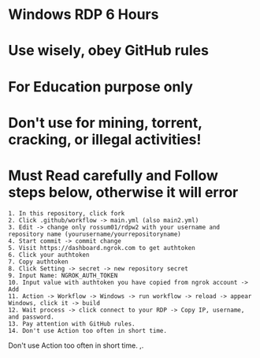 # Windows RDP 6 Hours
# Use wisely, obey GitHub rules
# For Education purpose only
# Don't use for mining, torrent, cracking, or illegal activities!
# Must Read carefully and Follow steps below, otherwise it will error

```
1. In this repository, click fork
2. Click .github/workflow -> main.yml (also main2.yml)
3. Edit -> change only rossum01/rdpw2 with your username and repository name (yourusername/yourrepositoryname)
4. Start commit -> commit change
5. Visit https://dashboard.ngrok.com to get authtoken
6. Click your authtoken
7. Copy authtoken
8. Click Setting -> secret -> new repository secret
9. Input Name: NGROK_AUTH_TOKEN
10. Input value with authtoken you have copied from ngrok account -> Add
11. Action -> Workflow -> Windows -> run workflow -> reload -> appear Windows, click it -> build
12. Wait process -> click connect to your RDP -> Copy IP, username, and password.
13. Pay attention with GitHub rules.
14. Don't use Action too often in short time.
```
Don't use Action too often in short time.
,.
